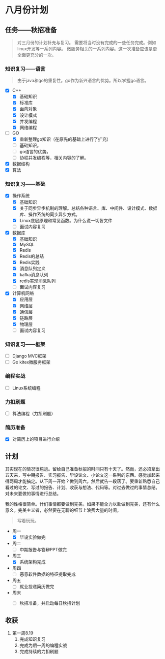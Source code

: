 # 八月份计划
## 任务——秋招准备

> 对三月份的计划补充与复习。
> 需要将当时没有完成的一些任务完成。例如linux开发等一系列内容。
> 微服务相关的一系列内容。这一次准备应该是更全面更充分的一次。


### 知识复习——语言
> 由于java和go的重复性。go作为新兴语言的优势。所以掌握go语言。
* [x] C++
  * [x] 基础知识
  * [x] 标准库
  * [x] 面向对象
  * [x] 设计模式
  * [x] 并发编程
  * [x] 网络编程
* [ ] GO
  * [x] 重新整理go知识（在原先的基础上进行了扩充）
  * [ ] 基础知识。
  * [ ] go语言的优势。
  * [ ] 协程并发编程等，相关内容的了解。
* [x] 数据结构
* [x] 算法
### 知识复习——基础
* [x] 操作系统
  * [x] 基础知识
  * [x] 关于同步异步机制的理解。总结各种语言、库、中间件、设计模式、数据库、操作系统的同步异步方式。
  * [x] Linux底层原理和常见函数。为什么说一切皆文件
  * [ ] 面试内容复习
* [x] 数据库
  * [x] 基础知识
  * [x] MySQL
  * [x] Redis
  * [x] Redis的总结
  * [x] Redis实践
  * [x] 消息队列定义
  * [x] kafka消息队列
  * [x] redis实现消息队列
  * [ ] 面试内容复习
* [x] 计算机网络
  * [x] 应用层
  * [x] 网络层
  * [x] 通信层
  * [x] 链路层
  * [x] 物理层
  * [ ] 面试内容复习
### 知识复习——框架
* [ ] Django MVC框架
* [ ] Go kitex微服务框架
### 编程实战
* [ ] Linux系统编程
### 力扣刷题
* [ ] 算法编程（力扣刷题）

### 简历准备
* [x] 对简历上的项目进行介绍

## 计划

其实现在的情况很尴尬。留给自己准备秋招的时间只有十天了。然而，还必须拿出五天来，写中期报告、实习报告、毕设论文、小论文这一系列的东西。感觉加起来得两周才能搞定。从下周一开始？做到周六，然后就告一段落了。要重新熟悉自己看过的论文、写过的报告、计划、收获与想法、代码等。对过去做过的事情总结。对未来要做的事情进行总结。

我的性格很简单。什们事情都要做到完美。如果不能全力以赴做到完美，还有什么意义。完美主义者，必然要在无聊的细节上浪费大量的时间。

> 写着玩玩。


* 周一
  * [x] 毕设实验做完
* 周二
  * [ ] 中期报告与答辩PPT做完
* 周三
  * [x] 系统架构完成
* 周四
  * [ ] 恶意软件数据的特征提取完成
* 周五
  * [ ] 就业投递简历做完
* 周末
  * [ ] 秋招准备，并启动每日秋招计划




## 收获

1. 第一周8.19
   1. 完成知识复习
   2. 完成为期一周的编程实战
   3. 完成持续的力扣刷题